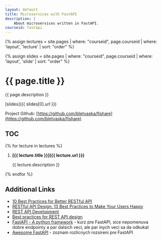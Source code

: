```yaml
---
layout: default
title: Microservices with FastAPI
description: |
    About microservices written in FastAPI.
courseid: fastapi
---
```

{% assign lectures = site.pages | where: "courseid", page.courseid | where: 'layout', 'lecture' | sort: "order" %}

{% assign slides = site.pages | where: "courseid", page.courseid | where: 'layout', 'slide' | sort: "order" %}

# {{ page.title }}

{{ page.description }}

[slides]({{ slides[0].url }})

Project Github: [https://github.com/bletvaska/fishare](https://github.com/bletvaska/fishare)

## TOC

{% for lecture in lectures %}

1. **[{{ lecture.title }}]({{ lecture.url }})**

   {{ lecture.description }}

{% endfor %}


## Additional Links

* [10 Best Practices for Better RESTful API](https://medium.com/@mwaysolutions/10-best-practices-for-better-restful-api-cbe81b06f291)
* [RESTful API Design: 13 Best Practices to Make Your Users Happy](https://florimond.dev/en/posts/2018/08/restful-api-design-13-best-practices-to-make-your-users-happy/)
* [REST API Development](https://www.partech.nl/nl/publicaties/2020/07/9-trending-best-practices-for-rest-api-development#)
* [Best practices for REST API design](https://stackoverflow.blog/2020/03/02/best-practices-for-rest-api-design/)
* [FastAPI - A python framework](https://www.youtube.com/watch?v=7t2alSnE2-I) - kurz pre FastAPI, sice nepomenuva dobre endpointy a par dalsich veci, ale par inych veci sa da odkukat
* [Awesome FastAPI](https://github.com/mjhea0/awesome-fastapi) - zoznam rozlicnych rozsireni pre FastAPI
